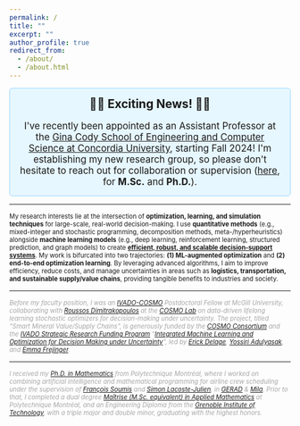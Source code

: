 ```yaml
---
permalink: /
title: ""
excerpt: ""
author_profile: true
redirect_from: 
  - /about/
  - /about.html
---
```


<div style="background-color: #e6f7ff; padding: 15px; border-radius: 5px; border: 1px solid #99d6ff;">
  <h2 style="text-align: center; font-size: 150%; font-weight: bold; margin-top: 0;">🚀🎉 Exciting News! 🎉🚀</h2>
  <p style="font-size: 120%; text-align: center; margin-bottom: 0;">
    I've recently been appointed as an Assistant Professor at the <a href="https://www.concordia.ca/ginacody.html">Gina Cody School of Engineering and Computer Science at Concordia University</a>, starting Fall 2024! I'm establishing my new research group, so please don't hesitate to reach out for collaboration or supervision (<a href="https://form.jotform.com/yassineyaakoubi/application">here</a>, for <b>M.Sc.</b> and <b>Ph.D.</b>).
  </p>
</div>

---

<span style="font-size: 80%;">My research interests lie at the intersection of <b>optimization, learning, and simulation techniques</b> for large-scale, real-world decision-making. I use <b>quantitative methods</b> (e.g., mixed-integer and stochastic programming, decomposition methods, meta-/hyperheuristics) alongside <b>machine learning models</b> (e.g., deep learning, reinforcement learning, structured prediction, and graph models) to create <u><b>efficient, robust, and scalable decision-support systems</b></u>. My work is bifurcated into two trajectories: <b>(1) ML-augmented optimization</b> and <b>(2) end-to-end optimization learning</b>. By leveraging advanced algorithms, I aim to improve efficiency, reduce costs, and manage uncertainties in areas such as <b>logistics, transportation, and sustainable supply/value chains</b>, providing tangible benefits to industries and society.</span>


---

<em><span style="font-size: 80%; color:  rgba(128, 128, 128, 0.7);">Before my faculty position, I was an <a href="https://ivado.ca/">IVADO-COSMO</a> Postdoctoral Fellow at McGill University, collaborating with <a href="https://www.mcgill.ca/mining/people-0/faculty/roussos-dimitrakopoulos">Roussos Dimitrakopoulos</a> at the <a href="https://cosmo.mcgill.ca/">COSMO Lab</a> on data-driven lifelong learning stochastic optimizers for decision-making under uncertainty. The project, titled “Smart Mineral Value/Supply Chains”, is generously funded by the <a href="https://cosmo.mcgill.ca/about/industry-government-support/">COSMO Consortium</a> and the <a href="https://ivado.ca/en/scholarships-and-grants/strategic-framework-research-programs/">IVADO Strategic Research Funding Program</a> "<a href="https://ivado.ca/en/strategic-research-funding-program/program-1/">Integrated Machine Learning and Optimization for Decision Making under Uncertainty</a>", led by <a href="https://www.hec.ca/profs/erick.delage.html">Erick Delage</a>, <a href="https://www.hec.ca/profs/yossiri.adulyasak.html">Yossiri Adulyasak</a>, and <a href="https://diro.umontreal.ca/repertoire-departement/professeurs/professeur/in/in15868/sg/Emma%20Frejinger/">Emma Frejinger</a>.</span></em>

---

<em><span style="font-size: 80%; color:  rgba(128, 128, 128, 0.7);"> I received my <a href="https://www.polymtl.ca/programmes/programmes/option-mathematiques-de-lingenieur">Ph.D. in Mathematics</a> from Polytechnique Montréal, where I worked on combining artificial intelligence and mathematical programming for airline crew scheduling under the supervision of <a href="https://www.gerad.ca/fr/people/francois-soumis">François Soumis</a> and <a href="http://www.iro.umontreal.ca/~slacoste/">Simon Lacoste-Julien</a>, in <a href="https://www.gerad.ca/">GERAD</a> &amp; <a href="https://mila.quebec/">Mila</a>. Prior to that, I completed a dual degree <a href="https://www.polymtl.ca/programmes/programmes/maitrise-recherche-en-mathematiques-appliquees">Maîtrise (M.Sc. equivalent) in Applied Mathematics</a> at Polytechnique Montréal, and an Engineering Diploma from the <a href="https://www.grenoble-inp.fr/en">Grenoble Institute of Technology</a>, with a triple major and double minor, graduating with the highest honors.</span>


<!--
News
======
- 
- 
- 
-->